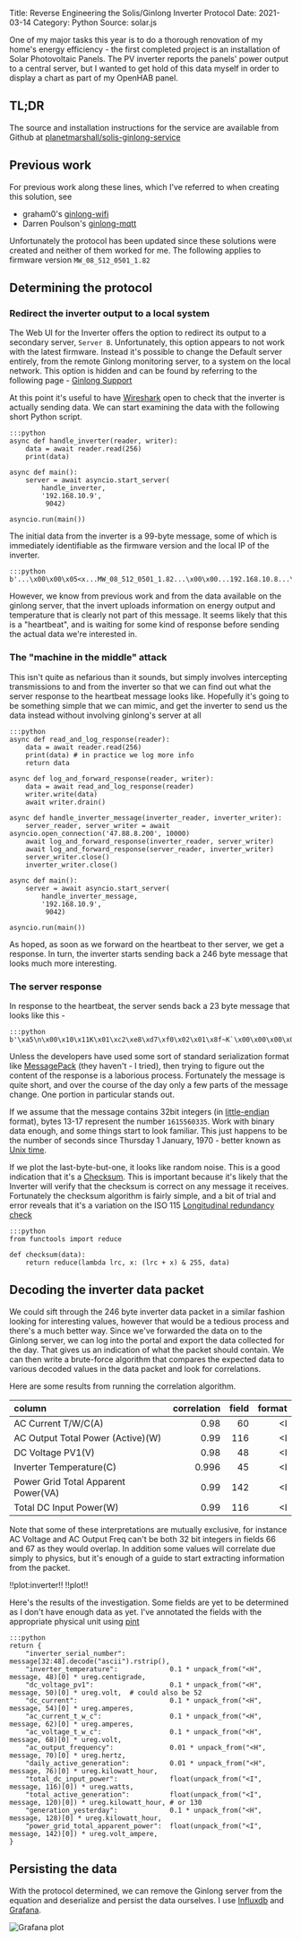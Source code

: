 Title: Reverse Engineering the Solis/Ginlong Inverter Protocol
Date: 2021-03-14
Category: Python
Source: solar.js

One of my major tasks this year is to do a thorough renovation of my home's energy efficiency - the
first completed project is an installation of Solar Photovoltaic Panels. The PV inverter
reports the panels' power output to a central server, but I wanted to get hold of this data myself
in order to display a chart as part of my OpenHAB panel.

## TL;DR

The source and installation instructions for the service are available from Github at
[planetmarshall/solis-ginlong-service](https://github.com/planetmarshall/solis-ginlong-service)

## Previous work

For previous work along these lines, which I've referred to when creating this solution, see

* graham0's [ginlong-wifi](https://github.com/graham0/ginlong-wifi) 
* Darren Poulson's [ginlong-mqtt](https://github.com/dpoulson/ginlong-mqtt)

Unfortunately the protocol has been updated since these solutions were created and
neither of them worked for me. The following applies to firmware version `MW_08_512_0501_1.82`

## Determining the protocol

### Redirect the inverter output to a local system

The Web UI for the Inverter offers the option to redirect its output to a secondary server, `Server B`. Unfortunately,
this option appears to not work with the latest firmware. Instead it's possible to change the Default server entirely,
from the remote Ginlong monitoring server, to a system on the local network. This option is hidden and can be found by
referring to the following page - [Ginlong Support](https://usservice.ginlong.com/support/solutions/articles/36000241195-monitoring-accessory-configured-but-still-won-t-link-)

At this point it's useful to have [Wireshark](https://www.wireshark.org/) open to check that the inverter is actually 
sending data. We can start examining the data with the following short Python script.

    :::python
    async def handle_inverter(reader, writer):
        data = await reader.read(256)
        print(data)
        
    async def main():
        server = await asyncio.start_server(
            handle_inverter,
            '192.168.10.9',
             9042)
             
    asyncio.run(main())

        
The initial data from the inverter is a 99-byte message, some of which is immediately identifiable
as the firmware version and the local IP of the inverter.

    :::python
    b'...\x00\x00\x05<x...MW_08_512_0501_1.82...\x00\x00...192.168.10.8...\xa8\x15'
    
However, we know from previous work and from the data available on the ginlong server, that the
invert uploads information on energy output and temperature that is clearly not part of this message.
It seems likely that this is a "heartbeat", and is waiting for some kind of response before sending
the actual data we're interested in.

### The "machine in the middle" attack

This isn't quite as nefarious than it sounds, but simply involves intercepting
transmissions to and from the inverter so that we can find out what the server response to the heartbeat
message looks like. Hopefully it's going to be something simple that we can mimic, and get the inverter
to send us the data instead without involving ginlong's server at all

    :::python
    async def read_and_log_response(reader):
        data = await reader.read(256)
        print(data) # in practice we log more info
        return data
        
    async def log_and_forward_response(reader, writer):
        data = await read_and_log_response(reader)
        writer.write(data)
        await writer.drain()
        
    async def handle_inverter_message(inverter_reader, inverter_writer):
        server_reader, server_writer = await asyncio.open_connection('47.88.8.200', 10000)
        await log_and_forward_response(inverter_reader, server_writer)
        await log_and_forward_response(server_reader, inverter_writer)
        server_writer.close()
        inverter_writer.close()

    async def main():
        server = await asyncio.start_server(
            handle_inverter_message,
            '192.168.10.9',
             9042)
             
    asyncio.run(main())

As hoped, as soon as we forward on the heartbeat to ther server, we get a response. In turn, the
inverter starts sending back a 246 byte message that looks much more interesting.

### The server response

In response to the heartbeat, the server sends back a 23 byte message that looks like this - 

    :::python
    b'\xa5\n\x00\x10\x11K\x01\xc2\xe8\xd7\xf0\x02\x01\x8f~K`\x00\x00\x00\x00\xa3\x15'
   
Unless the developers have used some sort of standard serialization format like 
[MessagePack](https://msgpack.org/index.html) 
(they haven't - I tried), then trying to figure out the content of the response is a 
laborious process. Fortunately the message is quite short, and over the course of the day
only a few parts of the message change. One portion in particular stands out.

If we assume that the message contains 32bit integers 
(in [little-endian](https://en.wikipedia.org/wiki/Endianness) format), bytes 13-17 represent the
number `1615560335`. Work with binary data enough, and some things start to look familiar. This
just happens to be the number of seconds since Thursday 1 January, 1970 - better known as 
[Unix time](https://en.wikipedia.org/wiki/Unix_time).

If we plot the last-byte-but-one, it looks like random noise. This is a good indication that it's a 
[Checksum](https://en.wikipedia.org/wiki/Checksum). This is important because it's likely that the Inverter will verify
that the checksum is correct on any message it receives. Fortunately the checksum algorithm is fairly simple, and a bit of
trial and error reveals that it's a variation on the ISO 115 
[Longitudinal redundancy check](https://en.wikipedia.org/wiki/Longitudinal_redundancy_check)

    :::python
    from functools import reduce
    
    def checksum(data):
        return reduce(lambda lrc, x: (lrc + x) & 255, data)

## Decoding the inverter data packet

We could sift through the 246 byte inverter data packet in a similar fashion looking for interesting values, 
however that would be a tedious process and there's a much better way. Since we've forwarded the data
on to the Ginlong server, we can log into the portal and export the data collected for the day. That gives
us an indication of what the packet should contain. We can then write a brute-force algorithm that compares
the expected data to various decoded values in the data packet and look for correlations.

Here are some results from running the correlation algorithm.

| column                              |   correlation |   field | format   |
|:------------------------------------|--------------:|--------:|---------:|
| AC Current T/W/C(A)                 |   0.98    |      60 | <I       |
| AC Output Total Power (Active)(W)   |   0.99    |     116 | <I       |
| DC Voltage PV1(V)                   |   0.98    |      48 | <I       |
| Inverter Temperature(C)             |  0.996    |      45 | <I       |
| Power Grid Total Apparent Power(VA) |   0.99    |     142 | <I       |
| Total DC Input Power(W)             |   0.99    |     116 | <I       |


Note that some of these interpretations are mutually exclusive, for instance AC Voltage and AC Output Freq 
can't be both 32 bit integers in fields 66 and 67 as they would overlap. In addition some values
will correlate due simply to physics, but it's enough of a guide to 
start extracting information from the packet.

!!plot:inverter!!
!!plot!!

Here's the results of the investigation. Some fields are yet to be determined as I don't have enough data as yet.
I've annotated the fields with the appropriate physical unit using [pint](https://pint.readthedocs.io/en/stable/)

    :::python
    return {
        "inverter_serial_number":           message[32:48].decode("ascii").rstrip(),
        "inverter_temperature":             0.1 * unpack_from("<H", message, 48)[0] * ureg.centigrade,
        "dc_voltage_pv1":                   0.1 * unpack_from("<H", message, 50)[0] * ureg.volt,  # could also be 52
        "dc_current":                       0.1 * unpack_from("<H", message, 54)[0] * ureg.amperes,
        "ac_current_t_w_c":                 0.1 * unpack_from("<H", message, 62)[0] * ureg.amperes,
        "ac_voltage_t_w_c":                 0.1 * unpack_from("<H", message, 68)[0] * ureg.volt,
        "ac_output_frequency":              0.01 * unpack_from("<H", message, 70)[0] * ureg.hertz,
        "daily_active_generation":          0.01 * unpack_from("<H", message, 76)[0] * ureg.kilowatt_hour,
        "total_dc_input_power":             float(unpack_from("<I", message, 116)[0]) * ureg.watts,
        "total_active_generation":          float(unpack_from("<I", message, 120)[0]) * ureg.kilowatt_hour, # or 130
        "generation_yesterday":             0.1 * unpack_from("<H", message, 128)[0] * ureg.kilowatt_hour,
        "power_grid_total_apparent_power":  float(unpack_from("<I", message, 142)[0]) * ureg.volt_ampere,
    }
       
## Persisting the data

With the protocol determined, we can remove the Ginlong server from the equation and deserialize and persist the 
data ourselves. I use [Influxdb](https://www.influxdata.com/) and [Grafana](https://grafana.com/).
       
 ![Grafana plot](/images/grafana.png)
